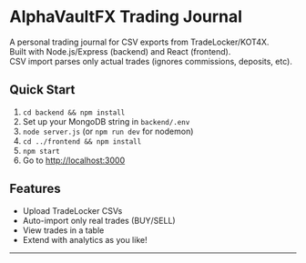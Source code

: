 # AlphaVaultFX Trading Journal

A personal trading journal for CSV exports from TradeLocker/KOT4X.  
Built with Node.js/Express (backend) and React (frontend).  
CSV import parses only actual trades (ignores commissions, deposits, etc).

## Quick Start

1. `cd backend && npm install`
2. Set up your MongoDB string in `backend/.env`
3. `node server.js` (or `npm run dev` for nodemon)
4. `cd ../frontend && npm install`
5. `npm start`
6. Go to [http://localhost:3000](http://localhost:3000)

## Features

- Upload TradeLocker CSVs
- Auto-import only real trades (BUY/SELL)
- View trades in a table
- Extend with analytics as you like!

---
